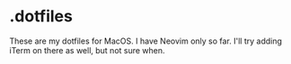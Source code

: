 # .dotfiles
These are my dotfiles for MacOS. I have Neovim only so far. I'll try adding iTerm on there as well, but not sure when. 
